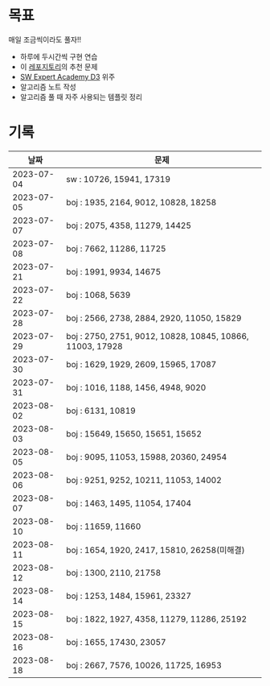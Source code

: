 # 목표

매일 조금씩이라도 풀자!!
- 하루에 두시간씩 구현 연습
- 이 [레포지토리](https://github.com/tony9402/baekjoon/tree/main)의 추천 문제
- [SW Expert Academy D3](https://swexpertacademy.com/main/code/problem/problemList.do?problemLevel=3) 위주
- 알고리즘 노트 작성
- 알고리즘 풀 때 자주 사용되는 템플릿 정리

# 기록

| 날짜         | 문제                                                        |
|------------|-----------------------------------------------------------|
| 2023-07-04 | sw : 10726, 15941, 17319                                  |
| 2023-07-05 | boj : 1935, 2164, 9012, 10828, 18258                      |
| 2023-07-07 | boj : 2075, 4358, 11279, 14425                            |
| 2023-07-08 | boj : 7662, 11286, 11725                                  |
| 2023-07-21 | boj : 1991, 9934, 14675                                   |
| 2023-07-22 | boj : 1068, 5639                                          |
| 2023-07-28 | boj : 2566, 2738, 2884, 2920, 11050, 15829                |
| 2023-07-29 | boj : 2750, 2751, 9012, 10828, 10845, 10866, 11003, 17928 |
| 2023-07-30 | boj : 1629, 1929, 2609, 15965, 17087                      |
| 2023-07-31 | boj : 1016, 1188, 1456, 4948, 9020                        |
| 2023-08-02 | boj : 6131, 10819                                         |
| 2023-08-03 | boj : 15649, 15650, 15651, 15652                          |
| 2023-08-05 | boj : 9095, 11053, 15988, 20360, 24954                    |
| 2023-08-06 | boj : 9251, 9252, 10211, 11053, 14002                     |
| 2023-08-07 | boj : 1463, 1495, 11054, 17404                            |
| 2023-08-10 | boj : 11659, 11660                                        |
| 2023-08-11 | boj : 1654, 1920, 2417, 15810, 26258(미해결)                 |
| 2023-08-12 | boj : 1300, 2110, 21758                                   |
| 2023-08-14 | boj : 1253, 1484, 15961, 23327                            |
| 2023-08-15 | boj : 1822, 1927, 4358, 11279, 11286, 25192               |
| 2023-08-16 | boj : 1655, 17430, 23057                                  |
| 2023-08-18 | boj : 2667, 7576, 10026, 11725, 16953                     |